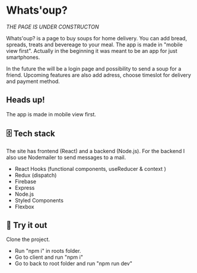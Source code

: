 # Whats'oup?

_THE PAGE IS UNDER CONSTRUCTON_

Whats'oup? is a page to buy soups for home delivery. You can add bread, spreads, treats and bevereage to your meal. The app is made in "mobile view first". Actually in the beginning it was meant to be an app for just smartphones.

In the future the will be a login page and possibility to send a soup for a friend. Upcoming features are also add adress, choose timeslot for delivery and payment method.

## Heads up!

The app is made in mobile view first.

## 🗄️ Tech stack

The site has frontend (React) and a backend (Node.js). For the backend I also use Nodemailer to send messages to a mail.

- React Hooks (functional components, useReducer & context )
- Redux (dispatch)
- Firebase
- Express
- Node.js
- Styled Components
- Flexbox

## 🧪 Try it out

Clone the project.

- Run "npm i" in roots folder.
- Go to client and run "npm i"
- Go to back to root folder and run "npm run dev"
